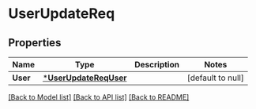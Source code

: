 # UserUpdateReq

## Properties
Name | Type | Description | Notes
------------ | ------------- | ------------- | -------------
**User** | [***UserUpdateReqUser**](UserUpdateReq_User.md) |  | [default to null]

[[Back to Model list]](../README.md#documentation-for-models) [[Back to API list]](../README.md#documentation-for-api-endpoints) [[Back to README]](../README.md)


